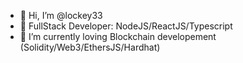 - 👋 Hi, I’m @lockey33
- 👀 FullStack Developer: NodeJS/ReactJS/Typescript
- 🌱 I’m currently loving Blockchain developement (Solidity/Web3/EthersJS/Hardhat)


<!---
lockey33/lockey33 is a ✨ special ✨ repository because its `README.md` (this file) appears on your GitHub profile.
You can click the Preview link to take a look at your changes.
--->
